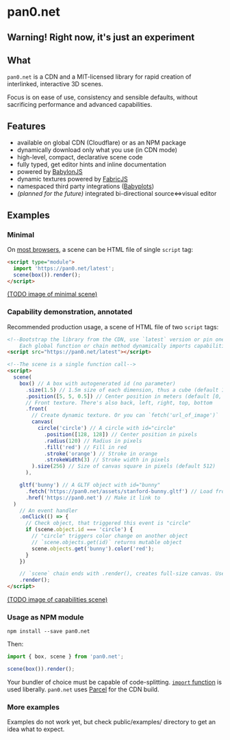 # pan0.net

## Warning! Right now, it's just an experiment

## What

`pan0.net` is a CDN and a MIT-licensed library for rapid creation of interlinked, interactive 3D scenes.

Focus is on ease of use, consistency and sensible defaults, without sacrificing performance and advanced capabilities.

## Features

- available on global CDN (Cloudflare) or as an NPM package
- dynamically download only what you use (in CDN mode)
- high-level, compact, declarative scene code
- fully typed, get editor hints and inline documentation
- powered by [BabylonJS](https://www.babylonjs.com/)
- dynamic textures powered by [FabricJS](http://fabricjs.com/)
- namespaced third party integrations ([Babyplots](https://bp.bleb.li))
- _(planned for the future)_ integrated bi-directional source⇔visual editor

## Examples

### Minimal

On [most browsers](https://caniuse.com/?search=modules), a scene can be HTML file of single `script` tag:

```html
<script type="module">
  import 'https://pan0.net/latest';
  scene(box()).render();
</script>
```

[(TODO image of minimal scene)](https://pan0.net/examples/readme-minimal-example.html)

### Capability demonstration, annotated

Recommended production usage, a scene of HTML file of two `script` tags:

```html
<!--Bootstrap the library from the CDN, use `latest` version or pin one.
    Each global function or chain method dynamically imports capabilities-->
<script src="https://pan0.net/latest"></script>

<!--The scene is a single function call-->
<script>
  scene(
    box() // A box with autogenerated id (no parameter)
      .size(1.5) // 1.5m size of each dimension, thus a cube (default 1)
      .position([5, 5, 0.5]) // Center position in meters (default [0, 0, 0])
      // Front texture. There's also back, left, right, top, bottom
      .front(
        // Create dynamic texture. Or you can `fetch('url_of_image')`
        canvas(
          circle('circle') // A circle with id="circle"
            .position([128, 128]) // Center position in pixels
            .radius(120) // Radius in pixels
            .fill('red') // Fill in red
            .stroke('orange') // Stroke in orange
            .strokeWidth(3) // Stroke width in pixels
        ).size(256) // Size of canvas square in pixels (default 512)
      ),

    gltf('bunny') // A GLTF object with id="bunny"
      .fetch('https://pan0.net/assets/stanford-bunny.gltf') // Load from URL
      .href('https://pan0.net') // Make it link to
  )
    // An event handler
    .onClick(() => {
      // Check object, that triggered this event is "circle"
      if (scene.object.id === 'circle') {
        // "circle" triggers color change on another object
        // `scene.objects.get(id)` returns mutable object
        scene.objects.get('bunny').color('red');
      }
    })

    // `scene` chain ends with .render(), creates full-size canvas. Use iframe to embed a scene
    .render();
</script>
```

[(TODO image of capabilities scene)](https://pan0.net/examples/readme-capabilities-example.html)

### Usage as NPM module

```shell
npm install --save pan0.net
```

Then:

```js
import { box, scene } from 'pan0.net';

scene(box()).render();
```

Your bundler of choice must be capable of code-splitting. [`import` function](https://developer.mozilla.org/en-US/docs/Web/JavaScript/Reference/Statements/import#Dynamic_Imports) is used liberally. `pan0.net` uses [Parcel](https://v2.parceljs.org/) for the CDN build.

### More examples

Examples do not work yet, but check public/examples/ directory to get an idea what to expect.
